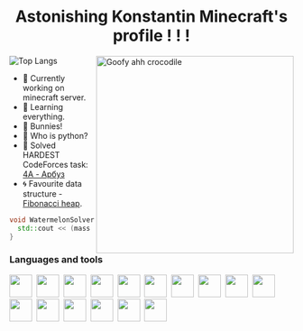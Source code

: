 <h1 align="center">Astonishing Konstantin Minecraft's profile ! ! !</h1>

<picture><img src="https://media.tenor.com/Ji3cV4T-f3kAAAAj/glaceon-spinning.gif" alt="Goofy ahh crocodile" title="Goofy ahh crocodile" width="350" align="right" margin-right="100"></picture>

![Top Langs](https://github-readme-stats.vercel.app/api/top-langs/?username=k0ch3gar&layout=compact)


- 🔭 Currently working on minecraft server.
- 🌱 Learning everything.
- 🐇 Bunnies!
- 🐍 Who is python?
- 🍉 Solved HARDEST CodeForces task: <a href="https://codeforces.com/problemset/problem/4/A">4A - Арбуз</a>
- 🌀 Favourite data structure - <a href="https://github.com/k0ch3gar/Fibonacci-heap">Fibonacci heap</a>.

```cpp
void WatermelonSolver(int mass) {
  std::cout << (mass > 2 && mass % 2 == 0 ? "YES" : "NO") << std::endl;
}
```

### Languages and tools
  <img src="https://cdn.jsdelivr.net/gh/devicons/devicon@latest/icons/cplusplus/cplusplus-original.svg" width=40 height=40 />&nbsp;
  <img src="https://cdn.jsdelivr.net/gh/devicons/devicon@latest/icons/csharp/csharp-original.svg" width=40 height=40 />&nbsp;
  <img src="https://cdn.jsdelivr.net/gh/devicons/devicon@latest/icons/docker/docker-original.svg" width=40 height=40 />&nbsp;
  <img src="https://cdn.jsdelivr.net/gh/devicons/devicon@latest/icons/java/java-original.svg" width=40 height=40 />&nbsp;
  <img src="https://cdn.jsdelivr.net/gh/devicons/devicon@latest/icons/cmake/cmake-original.svg" width=40 height=40 />&nbsp;
  <img src="https://cdn.jsdelivr.net/gh/devicons/devicon@latest/icons/go/go-original-wordmark.svg" width=40 height=40 />&nbsp;
  <img src="https://cdn.jsdelivr.net/gh/devicons/devicon@latest/icons/git/git-original.svg" width=40 height=40 />&nbsp;
  <img src="https://cdn.jsdelivr.net/gh/devicons/devicon@latest/icons/archlinux/archlinux-original.svg" width=40 height=40 />&nbsp;
  <img src="https://cdn.jsdelivr.net/gh/devicons/devicon@latest/icons/latex/latex-original.svg" width=40 height=40 />&nbsp;
  <img src="https://cdn.jsdelivr.net/gh/devicons/devicon@latest/icons/nginx/nginx-original.svg" width=40 height=40 />&nbsp;
  <img src="https://cdn.jsdelivr.net/gh/devicons/devicon@latest/icons/opengl/opengl-plain.svg" width=40 height=40 />&nbsp;
  <img src="https://cdn.jsdelivr.net/gh/devicons/devicon@latest/icons/qt/qt-original.svg" width=40 height=40 />&nbsp;
  <img src="https://cdn.jsdelivr.net/gh/devicons/devicon@latest/icons/ssh/ssh-original-wordmark.svg" width=40 height=40 />&nbsp;
  <img src="https://cdn.jsdelivr.net/gh/devicons/devicon@latest/icons/vim/vim-plain.svg" width=40 height=40 />&nbsp;
  <img src="https://cdn.jsdelivr.net/gh/devicons/devicon@latest/icons/putty/putty-plain.svg" width=40 height=40 />&nbsp;
  <img src="https://cdn.jsdelivr.net/gh/devicons/devicon@latest/icons/gitlab/gitlab-original.svg" width=40 height=40 />&nbsp;
          
          
          
          
